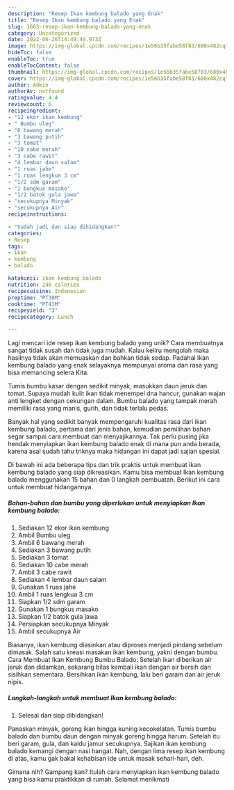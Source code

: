```yaml
---
description: "Resep Ikan kembung balado yang Enak"
title: "Resep Ikan kembung balado yang Enak"
slug: 1603-resep-ikan-kembung-balado-yang-enak
category: Uncategorized
date: 2022-06-26T14:49:49.973Z
image: https://img-global.cpcdn.com/recipes/1e56b35fabe58f83/680x482cq70/ikan-kembung-balado-foto-resep-utama.jpg
hideToc: false
enableToc: true
enableTocContent: false
thumbnail: https://img-global.cpcdn.com/recipes/1e56b35fabe58f83/680x482cq70/ikan-kembung-balado-foto-resep-utama.jpg
cover: https://img-global.cpcdn.com/recipes/1e56b35fabe58f83/680x482cq70/ikan-kembung-balado-foto-resep-utama.jpg
author: Admin
authorAv: notfound
ratingvalue: 4.4
reviewcount: 6
recipeingredient:
- "12 ekor ikan kembung"
- " Bumbu uleg"
- "6 bawang merah"
- "3 bawang putih"
- "3 tomat"
- "10 cabe merah"
- "3 cabe rawit"
- "4 lembar daun salam"
- "1 ruas jahe"
- "1 ruas lengkua 3 cm"
- "1/2 sdm garam"
- "1 bungkus masako"
- "1/2 batok gula jawa"
- "secukupnya Minyak"
- "secukupnya Air"
recipeinstructions:

- "Sudah jadi dan siap dihidangkan!"
categories:
- Resep
tags:
- ikan
- kembung
- balado

katakunci: ikan kembung balado 
nutrition: 246 calories
recipecuisine: Indonesian
preptime: "PT38M"
cooktime: "PT41M"
recipeyield: "3"
recipecategory: Lunch

---
```





Lagi mencari ide resep ikan kembung balado yang unik? Cara membuatnya sangat tidak susah dan tidak juga mudah. Kalau keliru mengolah maka hasilnya tidak akan memuaskan dan bahkan tidak sedap. Padahal ikan kembung balado yang enak selayaknya mempunyai aroma dan rasa yang bisa memancing selera Kita.





Tumis bumbu kasar dengan sedikit minyak, masukkan daun jeruk dan tomat. Supaya mudah kulit ikan tidak menempel dna hancur, gunakan wajan anti lengket dengan cekungan dalam. Bumbu balado yang tampak merah memiliki rasa yang manis, gurih, dan tidak terlalu pedas.

Banyak hal yang sedikit banyak mempengaruhi kualitas rasa dari ikan kembung balado, pertama dari jenis bahan, kemudian pemilihan bahan segar sampai cara membuat dan menyajikannya. Tak perlu pusing jika hendak menyiapkan ikan kembung balado enak di mana pun anda berada, karena asal sudah tahu triknya maka hidangan ini dapat jadi sajian spesial.






Di bawah ini ada beberapa tips dan trik praktis untuk membuat ikan kembung balado yang siap dikreasikan. Kamu bisa membuat Ikan kembung balado menggunakan 15 bahan dan 0 langkah pembuatan. Berikut ini cara untuk membuat hidangannya.

<!--inarticleads1-->

##### Bahan-bahan dan bumbu yang diperlukan untuk menyiapkan Ikan kembung balado:

1. Sediakan 12 ekor ikan kembung
1. Ambil  Bumbu uleg
1. Ambil 6 bawang merah
1. Sediakan 3 bawang putih
1. Sediakan 3 tomat
1. Sediakan 10 cabe merah
1. Ambil 3 cabe rawit
1. Sediakan 4 lembar daun salam
1. Gunakan 1 ruas jahe
1. Ambil 1 ruas lengkua 3 cm
1. Siapkan 1/2 sdm garam
1. Gunakan 1 bungkus masako
1. Siapkan 1/2 batok gula jawa
1. Persiapkan secukupnya Minyak
1. Ambil secukupnya Air


Biasanya, ikan kembung diasinkan atau diproses menjadi pindang sebelum dimasak. Salah satu kreasi masakan ikan kembung, yakni dengan bumbu. Cara Membuat Ikan Kembung Bumbu Balado: Setelah ikan diberikan air jeruk dan didamkan, sekarang bilas kembali ikan dengan air bersih dan sisihkan sementara. Bersihkan ikan kembung, lalu beri garam dan air jeruk nipis. 

<!--inarticleads2-->

##### Langkah-langkah untuk membuat Ikan kembung balado:


1. Selesai dan siap dihidangkan!

Panaskan minyak, goreng ikan hingga kuning kecokelatan. Tumis bumbu balado dan bumbu daun dengan minyak goreng hingga harum. Setelah itu beri garam, gula, dan kaldu jamur secukupnya. Sajikan ikan kembung balado kemangi dengan nasi hangat. Nah, dengan lima resep ikan kembung di atas, kamu gak bakal kehabisan ide untuk masak sehari-hari, deh. 

Gimana nih? Gampang kan? Itulah cara menyiapkan ikan kembung balado yang bisa kamu praktikkan di rumah. Selamat menikmati
